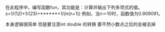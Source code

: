 在此程序中，编写函数fun，其功能是：计算并输出下列多项式的值。 
s=1/(1*2)+1/(2*3)+*******+1/(n*(n+1))
例如，当n＝10时，函数值为0.909091。

本身逻辑很简单 但是要注意int double 的转换 要不然小数点之后的会被去掉
